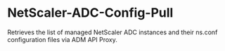 # NetScaler-ADC-Config-Pull
Retrieves the list of managed NetScaler ADC instances and their ns.conf configuration files via ADM API Proxy.
